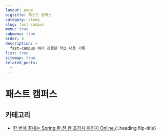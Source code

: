 ```yaml
---
layout: page
bigtitle: 패스트 캠퍼스
category: study
slug: fast-campus
menu: true
submenu: true
order: 4
description: >
  fast-campus 에서 진행한 학습 내용 기록
list: true
sitemap: true
related_posts:
  - 
---
```

# 패스트 캠퍼스

## 카테고리

* [한 번에 끝내는 Spring 완.전.판 초격차 패키지 Online.]{:.heading.flip-title}


[한 번에 끝내는 Spring 완.전.판 초격차 패키지 Online.]: /spring-complete-edition-super-gap-package-online/


